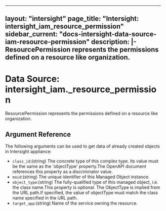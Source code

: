 
---
layout: "intersight"
page_title: "Intersight: intersight_iam_resource_permission"
sidebar_current: "docs-intersight-data-source-iam-resource-permission"
description: |-
ResourcePermission represents the permissions defined on a resource like organization.
---

# Data Source: intersight_iam._resource_permission
ResourcePermission represents the permissions defined on a resource like organization.
## Argument Reference
The following arguments can be used to get data of already created objects in Intersight appliance:
* `class_id`:(string) The concrete type of this complex type. Its value must be the same as the 'objectType' property.The OpenAPI document references this property as a discriminator value. 
* `moid`:(string) The unique identifier of this Managed Object instance. 
* `object_type`:(string) The fully-qualified type of this managed object, i.e. the class name.This property is optional. The ObjectType is implied from the URL path.If specified, the value of objectType must match the class name specified in the URL path. 
* `target_app`:(string) Name of the service owning the resource. 
